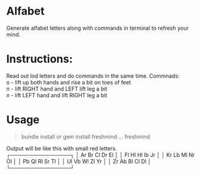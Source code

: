 # Alfabet
Generate alfabet letters along with commands in terminal to refresh your mind.

# Instructions:
Read out lod letters and do commands in the same time.
Commnads:  
  о - lift up both hands and rise a bit on toes of feet  
  п - lift RIGHT hand and LEFT lift leg a bit  
  л - lift LEFT hand and lift RIGHT leg a bit  

# Usage
> bundle install
 or 
> gem install freshmind
...
> freshmind

Output will be like this with small red letters.  
┌────────────────┐
│ Ar Br Cl Dr El │
│ Fl Hl Hl Ib Jr │
│ Kr Lb Ml Nr Ol │
│ Pb Ql Rl Sr Tl │
│ Ul Vb Wl Zl Yr │
│ Zr Ab Bl Cl Dl │
└────────────────┘

